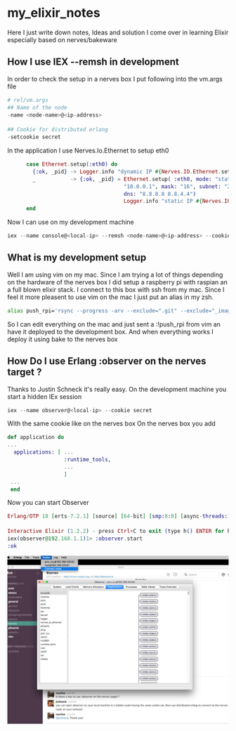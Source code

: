 # my_elixir_notes
Here I just write down notes, Ideas and solution I come over in learning Elixir especially based on nerves/bakeware

## How I use IEX --remsh in development
In order to check the setup in a nerves box I put following into the vm.args file
```elixir
# rel/vm.args
## Name of the node
-name <node-name>@<ip-address>

## Cookie for distributed erlang
-setcookie secret
```
In the application I use Nerves.Io.Ethernet to setup eth0
```elixir
      case Ethernet.setup(:eth0) do
        {:ok, _pid} -> Logger.info "dynamic IP #{Nerves.IO.Ethernet.settings(:eth0)[:ip]}"
        _           -> {:ok, _pid} = Ethernet.setup( :eth0, mode: "static", ip: "10.0.0.5", router:
                                     "10.0.0.1", mask: "16", subnet: "255.255.0.0", mode: "static",
                                     dns: "8.8.8.8 8.8.4.4")
                                     Logger.info "static IP #{Nerves.IO.Ethernet.settings(:eth0)[:ip]}"
      end
```
Now I can use on my development machine
```elixir
iex --name console@<local-ip> --remsh <node-name>@<ip-address> --cookie secret 
```

## What is my development setup
Well I am using vim on my mac. Since I am trying a lot of things depending on the hardware of the nerves box I did setup a raspberry pi with raspian an a full blown elixir stack. I connect to this box with ssh from my mac. Since I feel it more pleasent to use vim on the mac I just put an alias in my zsh.
```sh
alias push_rpi='rsync --progress -arv --exclude=".git" --exclude="_images" --exclude="_build" --exclude="deps" ~/nerves/project1/ root@raspi:~/project1'
```
So I can edit everything on the mac and just sent a :!push_rpi from vim an have it deployed to the development box.
And when everything works I deploy it using bake to the nerves box 

## How Do I use Erlang :observer on the nerves target ?
Thanks to Justin Schneck it's really easy. On the development machine you start a hidden IEx session
```elixir
iex --name observer@<local-ip> --cookie secret
```
With the same cookie like on the nerves box
On the nerves box you add
```elixir
def application do
...
  applications: [ ...
                  :runtime_tools,
                  ...
                  ]
 ...
 end
 ```
 Now you can start Observer
 ```elixir
 Erlang/OTP 18 [erts-7.2.1] [source] [64-bit] [smp:8:8] [async-threads:10] [hipe] [kernel-poll:false] [dtrace]

Interactive Elixir (1.2.2) - press Ctrl+C to exit (type h() ENTER for help)
iex(observer@192.168.1.1)1> :observer.start
:ok
```
![screenshot](screenshots/nerves_observer.png "Description goes here")


